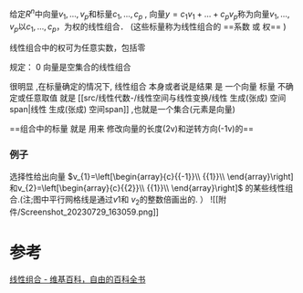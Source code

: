 
给定$R^{n}$中向量$v_{1},\dots,v_p$和标量$c_{1},\dots,c_p$ ,
向量$y=c_{1}v_{1}+\dots+c_pv_p$称为向量$v_{1},\dots,v_p$以$c_{1},\dots,c_p$，为权的线性组合．
	(这些标量称为线性组合的 ==系数 或 权== )

线性组合中的权可为任意实数，包括零

规定： ${\displaystyle 0}$ 向量是空集合的线性组合


很明显 ,在标量确定的情况下, 线性组合 本身或者说是结果 是 一个向量
	标量 不确定或任意取值 就是 [[src/线性代数-/线性空间与线性变换/线性 生成(张成) 空间span|线性 生成(张成) 空间span]] ,也就是一个集合(元素是向量)
	
==组合中的标量 就是 用来 修改向量的长度(2v)和逆转方向(-1v)的==

### 例子
选择性给出向量 $v_{1}=\left[\begin{array}{c}{{-1}}\\ {{1}}\\ \end{array}\right]和v_{2}=\left[\begin{array}{c}{{2}}\\ {{1}}\\  \end{array}\right]$ 的某些线性组合.(注;图中平行网格线是通过$v1$和 $v_{2}$的整数倍画出的. ）
![[附件/Screenshot_20230729_163059.png]]


# 参考
[线性组合 - 维基百科，自由的百科全书](https://zh.wikipedia.org/zh-cn/%E7%BA%BF%E6%80%A7%E7%BB%84%E5%90%88)

